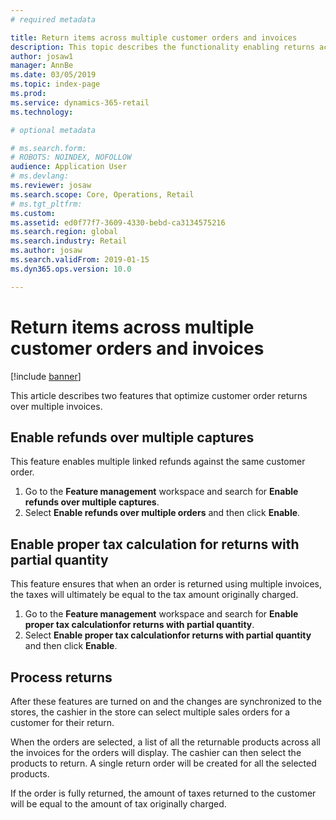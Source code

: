 ```yaml
---
# required metadata

title: Return items across multiple customer orders and invoices
description: This topic describes the functionality enabling returns across multiple customer orders and invoices in Dynamics 365  Commerce.
author: josaw1
manager: AnnBe
ms.date: 03/05/2019
ms.topic: index-page
ms.prod: 
ms.service: dynamics-365-retail
ms.technology: 

# optional metadata

# ms.search.form: 
# ROBOTS: NOINDEX, NOFOLLOW
audience: Application User
# ms.devlang: 
ms.reviewer: josaw
ms.search.scope: Core, Operations, Retail
# ms.tgt_pltfrm: 
ms.custom: 
ms.assetid: ed0f77f7-3609-4330-bebd-ca3134575216
ms.search.region: global
ms.search.industry: Retail
ms.author: josaw
ms.search.validFrom: 2019-01-15
ms.dyn365.ops.version: 10.0

---
```

# Return items across multiple customer orders and invoices

[!include [banner](includes/banner.md)]


This article describes two features that optimize customer order returns over multiple invoices. 

## Enable refunds over multiple captures

This feature enables multiple linked refunds against the same customer order. 

1. Go to the **Feature management** workspace and search for **Enable refunds over multiple captures**.
2. Select **Enable refunds over multiple orders** and then click **Enable**. 

## Enable proper tax calculation for returns with partial quantity

This feature ensures that when an order is returned using multiple invoices, the taxes will ultimately be equal to the tax amount originally charged. 

1. Go to the **Feature management** workspace and search for **Enable proper tax calculationfor returns with partial quantity**.
2. Select **Enable proper tax calculationfor returns with partial quantity** and then click **Enable**. 


## Process returns

After these features are turned on and the changes are synchronized to the stores, the cashier in the store can select multiple sales orders for a customer for their return.

When the orders are selected, a list of all the returnable products across all the invoices for the orders will display. The cashier can then select the products to return. A single return order will be created for all the selected products.

If the order is fully returned, the amount of taxes returned to the customer will be equal to the amount of tax originally charged.


